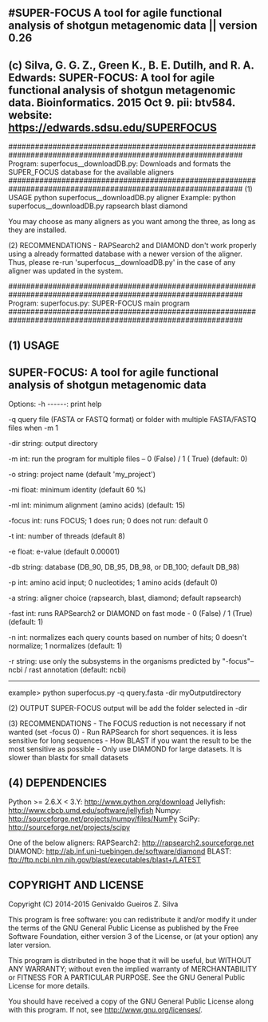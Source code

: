 #SUPER-FOCUS
A tool for agile functional analysis of shotgun metagenomic data || version 0.26
---------------------------------------------------------------------------------------------------------------------------------------
(c)   Silva, G. G. Z., Green K., B. E. Dutilh, and R. A. Edwards: 
		SUPER-FOCUS: A tool for agile functional analysis of shotgun metagenomic data. Bioinformatics. 2015 Oct 9. pii: btv584.
website: 	https://edwards.sdsu.edu/SUPERFOCUS
---------------------------------------------------------------------------------------------------------------------------------------

#############################################################################################################
Program: superfocus__downloadDB.py: Downloads and formats the SUPER_FOCUS database for the available aligners
#############################################################################################################
(1) USAGE
python superfocus__downloadDB.py aligner
Example: python superfocus__downloadDB.py rapsearch blast diamond

You may choose as many aligners as you want among the three, as long as they are installed.

(2) RECOMMENDATIONS
	- RAPSearch2 and DIAMOND don't work properly using a already formatted database with a newer version of the 
	  aligner. Thus, please re-run 'superfocus__downloadDB.py' in the case of any aligner was updated in the 
	  system.

#############################################################################################################
Program: superfocus.py: SUPER-FOCUS main program
#############################################################################################################

(1) USAGE
-----
SUPER-FOCUS: A tool for agile functional analysis of shotgun metagenomic data
--------------------------------------------------------------------------------------------------------------------------------
Options:
-h     ------: print help

-q     query file (FASTA or FASTQ format) or folder with multiple FASTA/FASTQ files when -m 1

-dir   string: output directory

-m     int:    run the program for multiple files – 0 (False) / 1 ( True) (default: 0)	 
 
-o     string: project name (default 'my_project')

-mi    float:  minimum identity (default 60 %)

-ml    int:    minimum alignment (amino acids) (default: 15)

-focus int:    runs FOCUS; 1 does run; 0 does not run: default 0

-t     int:    number of threads (default 8)

-e     float:  e-value (default 0.00001)

-db    string: database (DB_90, DB_95, DB_98, or DB_100; default DB_98)

-p     int:    amino acid input; 0 nucleotides; 1 amino acids (default 0)

-a     string: aligner choice (rapsearch, blast, diamond; default rapsearch)

-fast  int:    runs RAPSearch2 or DIAMOND on fast mode - 0 (False) / 1 (True) (default: 1)	
  
-n     int:    normalizes each query counts based on number of hits; 0 doesn't normalize; 1 normalizes (default: 1)

-r     string: use only the subsystems in the organisms predicted by "-focus"– ncbi / rast annotation  (default: ncbi)

--------------------------------------------------------------------------------------------------------------------------------
example> python superfocus.py -q query.fasta -dir myOutputdirectory
	 
(2) OUTPUT
SUPER-FOCUS output will be add the folder selected in -dir

(3) RECOMMENDATIONS
	- The FOCUS reduction is not necessary if not wanted (set -focus 0)
	- Run RAPSearch for short sequences. it is less sensitive for long sequences
	- How BLAST if you want the result to be the most sensitive as possible
	- Only use DIAMOND for large datasets. It is slower than blastx for small datasets

(4) DEPENDENCIES
------------
Python >= 2.6.X < 3.Y: http://www.python.org/download
Jellyfish: http://www.cbcb.umd.edu/software/jellyfish
Numpy: http://sourceforge.net/projects/numpy/files/NumPy
SciPy: http://sourceforge.net/projects/scipy

One of the below aligners:
RAPSearch2: http://rapsearch2.sourceforge.net
DIAMOND: http://ab.inf.uni-tuebingen.de/software/diamond
BLAST: ftp://ftp.ncbi.nlm.nih.gov/blast/executables/blast+/LATEST

COPYRIGHT AND LICENSE
---------------------
Copyright (C) 2014-2015  Genivaldo Gueiros Z. Silva

This program is free software: you can redistribute it and/or modify it under
the terms of the GNU General Public License as published by the Free Software
Foundation, either version 3 of the License, or (at your option) any later
version.

This program is distributed in the hope that it will be useful, but WITHOUT ANY
WARRANTY; without even the implied warranty of MERCHANTABILITY or FITNESS FOR A
PARTICULAR PURPOSE.  See the GNU General Public License for more details.

You should have received a copy of the GNU General Public License along with
this program.  If not, see <http://www.gnu.org/licenses/>.